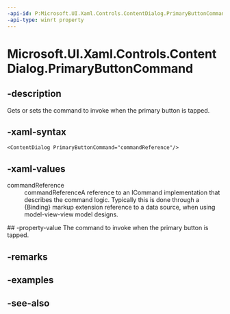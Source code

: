 ```yaml
---
-api-id: P:Microsoft.UI.Xaml.Controls.ContentDialog.PrimaryButtonCommand
-api-type: winrt property
---
```


<!-- Property syntax
public Windows.UI.Xaml.Input.ICommand PrimaryButtonCommand { get;  set; }
-->

# Microsoft.UI.Xaml.Controls.ContentDialog.PrimaryButtonCommand

## -description
Gets or sets the command to invoke when the primary button is tapped.

## -xaml-syntax
```xaml
<ContentDialog PrimaryButtonCommand="commandReference"/>
```


## -xaml-values
<dl><dt>commandReference</dt><dd>commandReferenceA reference to an ICommand implementation that describes the command logic. Typically this is done through a {Binding} markup extension reference to a data source, when using model-view-view model designs.</dd>
</dl>
## -property-value
The command to invoke when the primary button is tapped.

## -remarks

## -examples

## -see-also

